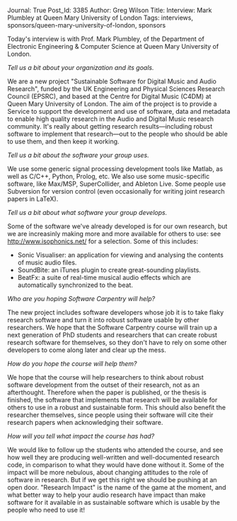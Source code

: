 Journal: True
Post_Id: 3385
Author: Greg Wilson
Title: Interview: Mark Plumbley at Queen Mary University of London
Tags: interviews, sponsors/queen-mary-university-of-london, sponsors

<p>Today's interview is with Prof. Mark Plumbley, of the Department of Electronic Engineering &amp; Computer Science at Queen Mary University of London.</p>
<p><em>Tell us a bit about your organization and its goals.</em></p>
<p>We are a new project "Sustainable Software for Digital Music and Audio Research", funded by the UK Engineering and Physical Sciences Research Council (EPSRC), and based at the Centre for Digital Music (C4DM) at Queen Mary University of London.  The aim of the project is to provide a Service to support the development and use of software, data and metadata to enable high quality research in the Audio and Digital Music research community.  It's really about getting research results&mdash;including robust software to implement that research&mdash;out to the people who should be able to use them, and then keep it working.</p>
<p><em>Tell us a bit about the software your group uses.</em></p>
<p>We use some generic signal processing development tools like Matlab, as well as C/C++, Python, Prolog, etc. We also use some music-specific software, like Max/MSP, SuperCollider, and Ableton Live. Some people use Subversion for version control (even occasionally for writing joint research papers in LaTeX).</p>
<p><em>Tell us a bit about what software your group develops.</em></p>
<p>Some of the software we've already developed is for our own research, but we are increasinly making more and more available for others to use: see <a href="http://www.isophonics.net/">http://www.isophonics.net/</a> for a selection.  Some of this includes:</p>
<ul>
<li>Sonic Visualiser: an application for viewing and analysing the contents of music audio files.</li>
<li>SoundBite: an iTunes plugin to create great-sounding playlists.</li>
<li>BeatFx: a suite of real-time musical audio effects which are automatically synchronized to the beat.</li>
</ul>
<p><em>Who are you hoping Software Carpentry will help?</em></p>
<p>The new project includes software developers whose job it is to take flaky research software and turn it into robust software usable by other researchers. We hope that the Software Carpentry course will train up a next generation of PhD students and researchers that can create robust research software for themselves, so they don't have to rely on some other developers to come along later and clear up the mess.</p>
<p><em>How do you hope the course will help them?</em></p>
<p>We hope that the course will help researchers to think about robust software development from the outset of their research, not as an afterthought. Therefore when the paper is published, or the thesis is finished, the software that implements that research will be available for others to use in a robust and sustainable form. This should also benefit the researcher themselves, since people using their software will cite their research papers when acknowledging their software.</p>
<p><em>How will you tell what impact the course has had?</em></p>
<p>We would like to follow up the students who attended the course, and see how well they are producing well-written and well-documented research code, in comparison to what they would have done without it. Some of the impact will be more nebulous, about changing attitudes to the role of software in research. But if we get this right we should be pushing at an open door. "Research Impact" is the name of the game at the moment, and what better way to help your audio research have impact than make software for it available in as sustainable software which is usable by the people who need to use it!</p>
